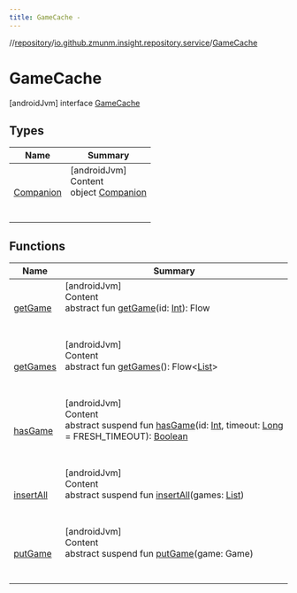 ```yaml
---
title: GameCache -
---
```

//[repository](../../../index.md)/[io.github.zmunm.insight.repository.service](../index.md)/[GameCache](index.md)



# GameCache  
 [androidJvm] interface [GameCache](index.md)   


## Types  
  
|  Name |  Summary | 
|---|---|
| <a name="io.github.zmunm.insight.repository.service/GameCache.Companion///PointingToDeclaration/"></a>[Companion](-companion/index.md)| <a name="io.github.zmunm.insight.repository.service/GameCache.Companion///PointingToDeclaration/"></a>[androidJvm]  <br>Content  <br>object [Companion](-companion/index.md)  <br><br><br>|


## Functions  
  
|  Name |  Summary | 
|---|---|
| <a name="io.github.zmunm.insight.repository.service/GameCache/getGame/#kotlin.Int/PointingToDeclaration/"></a>[getGame](get-game.md)| <a name="io.github.zmunm.insight.repository.service/GameCache/getGame/#kotlin.Int/PointingToDeclaration/"></a>[androidJvm]  <br>Content  <br>abstract fun [getGame](get-game.md)(id: [Int](https://kotlinlang.org/api/latest/jvm/stdlib/kotlin/-int/index.html)): Flow<Game>  <br><br><br>|
| <a name="io.github.zmunm.insight.repository.service/GameCache/getGames/#/PointingToDeclaration/"></a>[getGames](get-games.md)| <a name="io.github.zmunm.insight.repository.service/GameCache/getGames/#/PointingToDeclaration/"></a>[androidJvm]  <br>Content  <br>abstract fun [getGames](get-games.md)(): Flow<[List](https://kotlinlang.org/api/latest/jvm/stdlib/kotlin.collections/-list/index.html)<Game>>  <br><br><br>|
| <a name="io.github.zmunm.insight.repository.service/GameCache/hasGame/#kotlin.Int#kotlin.Long/PointingToDeclaration/"></a>[hasGame](has-game.md)| <a name="io.github.zmunm.insight.repository.service/GameCache/hasGame/#kotlin.Int#kotlin.Long/PointingToDeclaration/"></a>[androidJvm]  <br>Content  <br>abstract suspend fun [hasGame](has-game.md)(id: [Int](https://kotlinlang.org/api/latest/jvm/stdlib/kotlin/-int/index.html), timeout: [Long](https://kotlinlang.org/api/latest/jvm/stdlib/kotlin/-long/index.html) = FRESH_TIMEOUT): [Boolean](https://kotlinlang.org/api/latest/jvm/stdlib/kotlin/-boolean/index.html)  <br><br><br>|
| <a name="io.github.zmunm.insight.repository.service/GameCache/insertAll/#kotlin.collections.List[io.github.zmunm.insight.entity.Game]/PointingToDeclaration/"></a>[insertAll](insert-all.md)| <a name="io.github.zmunm.insight.repository.service/GameCache/insertAll/#kotlin.collections.List[io.github.zmunm.insight.entity.Game]/PointingToDeclaration/"></a>[androidJvm]  <br>Content  <br>abstract suspend fun [insertAll](insert-all.md)(games: [List](https://kotlinlang.org/api/latest/jvm/stdlib/kotlin.collections/-list/index.html)<Game>)  <br><br><br>|
| <a name="io.github.zmunm.insight.repository.service/GameCache/putGame/#io.github.zmunm.insight.entity.Game/PointingToDeclaration/"></a>[putGame](put-game.md)| <a name="io.github.zmunm.insight.repository.service/GameCache/putGame/#io.github.zmunm.insight.entity.Game/PointingToDeclaration/"></a>[androidJvm]  <br>Content  <br>abstract suspend fun [putGame](put-game.md)(game: Game)  <br><br><br>|


